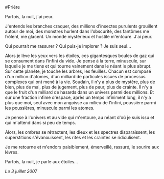 #Prière

Parfois, la nuit, j'ai peur.

J'entends les branches craquer, des millions d'insectes purulents grouillent autour de moi, des monstres hurlent dans l'obscurité, des fantômes me frôlent, me glacent. Un monde mystérieux et hostile m'entoure. J'ai peur.

Qui pourrait me rassurer ? Qui puis-je implorer ? Je suis seul…

Alors je lève les yeux vers les étoiles, ces gigantesques boules de gaz qui se consument dans l'infini du vide. Je pense à la terre, minuscule, sur laquelle je me tiens et qui tourne vainement dans le néant le plus abrupt. Sur cette planète, je touche les arbres, les feuilles. Chacun est composé d'un million d'atomes, d'un milliard de particules issues de processus complexes qui ont mené à la vie. Soudain, il n'y a plus de mystère, plus de bien, plus de mal, plus de jugement, plus de peur, plus de crainte. Il n'y a que le fruit d'un milliard de hasards dans un univers parmi des millions. Et sur une fraction infime d'espace, après un temps infiniment long, il n'y a plus que moi, seul avec mon angoisse au milieu de l'infini, poussière parmi les poussières, minuscule parmi les atomes.

Je pense à l'univers et au vide qui m'entoure, au néant d'où je suis issu et qui m'attend dans si peu de temps.

Alors, les ombres se rétractent, les dieux et les spectres disparaissent, les superstitions s'évanouissent, les rites et les craintes se ridiculisent.

Je me retourne et m'endors paisiblement, émerveillé, rassuré, le sourire aux lèvres.

Parfois, la nuit, je parle aux étoiles…

*Le 3 juillet 2007*
